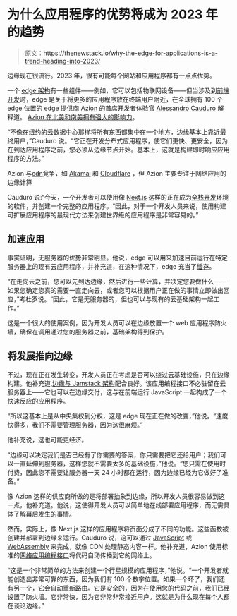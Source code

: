 # 为什么应用程序的优势将成为 2023 年的趋势

> 原文：<https://thenewstack.io/why-the-edge-for-applications-is-a-trend-heading-into-2023/>

边缘现在很流行。2023 年，很有可能每个网站和应用程序都有一点点优势。

一个 [edge 架构](https://thenewstack.io/key-concepts/edge-computing/)有一些组件——例如，它可以包括物联网设备——但当涉及到[前端开发](https://thenewstack.io/key-concepts/frontend-development/)时，edge 是关于将更多的应用程序放在终端用户附近，在全球拥有 100 个 edge 位置的 edge 提供商 [Azion](https://www.azion.com/en/) 的首席开发者体验官 [Alessandro Cauduro](https://www.linkedin.com/in/alessandrocauduro/?originalSubdomain=br) 解释道。 [Azion 在北美和南美拥有强大的影响力](https://www.azion.com/en/products/edge-network/)。

“不像在纽约的云数据中心那样将所有东西都集中在一个地方，边缘基本上靠近最终用户，”Cauduro 说。“它正在开发分布式应用程序，使它们更快、更安全，因为在到达应用程序之前，您必须从边缘节点开始。基本上，这就是构建即时响应应用程序的方法。”

Azion 与[cdn](https://thenewstack.io/how-drupal-fits-into-an-increasingly-headless-cms-world/)竞争，如 [Akamai](https://thenewstack.io/akamai-brings-key-value-data-to-the-edge-adds-api-acceleration/) 和 [Cloudflare](https://thenewstack.io/cloudflare-raises-1-25-billion-for-startups-using-its-workers-platform/) ，但 Azion 主要专注于网络应用的边缘计算

Cauduro 说:“今天，一个开发者可以使用像 [Next.js](https://thenewstack.io/what-developers-told-us-about-vercels-next-js-update/) 这样的正在成为[全栈开发](https://thenewstack.io/deploy-a-full-stack-application-with-portainer/)环境的软件，并创建一个完整的应用程序。“因此，对于一个开发人员来说，使用构建可扩展应用程序的最现代方法来创建世界级的应用程序是非常容易的。”

## 加速应用

事实证明，无服务器的优势非常明显。他说，edge 可以用来加速目前运行在特定服务器上的现有云应用程序，并补充道，在这种情况下，edge 充当了[缓存](https://thenewstack.io/3-reasons-an-inefficient-cache-is-worse-than-no-cache-at-all/)。

“在走向云之前，您可以先到达边缘，然后进行一些计算，并决定您要做什么——如果您确定您真的需要一直走向云，或者您可以根据用户正在做的事情立即做出回应，”考杜罗说。“因此，它是无服务器的，但也可以与现有的云基础架构一起工作。”

这是一个很大的使用案例，因为开发人员可以在边缘放置一个 web 应用程序防火墙，确保在调用通过您的服务器之前，基础架构得到保护。

## 将发展推向边缘

不过，现在正在发生转变，开发人员正在考虑是否可以绕过云基础设施，只在边缘构建。他补充道,[边缘与 Jamstack 架构](https://thenewstack.io/jamstack-panel-how-the-edge-will-change-development/)配合良好。该应用编程接口不必驻留在云服务器上——它也可以在边缘交付，这与在前端运行 JavaScript 一起构成了一个快速反应的应用程序。

“所以这基本上是从中央集权到分权，这是 edge 现在正在做的改变，”他说。“速度快得多，我们不需要管理服务器，因为这很麻烦。”

他补充说，这也可能更经济。

“边缘可以决定我们是否已经有了你需要的答案，你只需要把它还给用户；我们可以一直延伸到服务器，这样您就不需要太多的基础设施，”他说。“您只需在使用时付费，因此您不需要让服务器一天 24 小时都在运行，因为边缘已经为它做好了准备。”

像 Azion 这样的供应商所做的是将部署抽象到边缘，所以开发人员很容易做到这一点，他补充道。他说，这使得开发人员可以简单地在线部署应用程序，而无需具体了解幕后发生的事情。

然而，实际上，像 Next.js 这样的应用程序将页面分成了不同的功能。这些函数被创建并部署到边缘来运行。Cauduro 说，这可以通过 [JavaScript](https://thenewstack.io/2022-a-golden-year-as-javascript-moves-to-the-edge/) 或 [WebAssembly](https://thenewstack.io/key-concepts/wasm/) 来完成，就像 CDN 处理静态内容一样。他补充道，Azion 使用标准的[网络应用编程接口](https://thenewstack.io/apis-in-web3-with-the-graph-how-it-differs-from-web-2-0/)将代码自动传播到它的网络上。

“这是一个非常简单的方法来创建一个行星规模的应用程序，”他说。“一个开发者就能创造出非常可靠的东西，因为我们有 100 个数字位置。如果一个坏了，我们还有另一个，它会自动重新路由。它是安全的，因为在使用您的代码之前，我们已经设置了防火墙。它非常快，因为它非常非常接近用户。这就是为什么现在每个人都在谈论边缘。”

<svg xmlns:xlink="http://www.w3.org/1999/xlink" viewBox="0 0 68 31" version="1.1"><title>Group</title> <desc>Created with Sketch.</desc></svg>